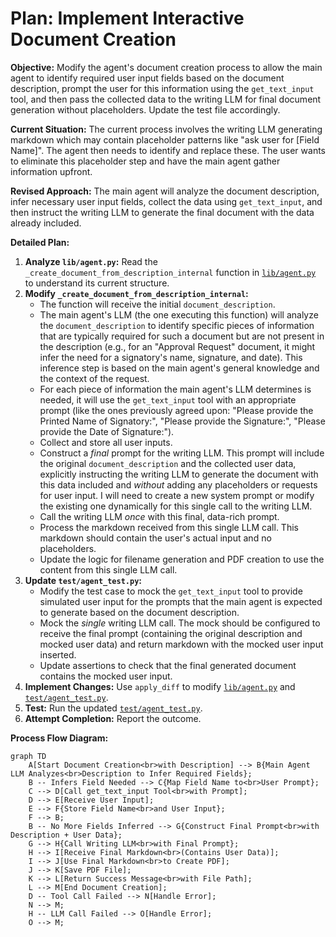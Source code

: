 # Plan: Implement Interactive Document Creation

**Objective:** Modify the agent's document creation process to allow the main agent to identify required user input fields based on the document description, prompt the user for this information using the `get_text_input` tool, and then pass the collected data to the writing LLM for final document generation without placeholders. Update the test file accordingly.

**Current Situation:**
The current process involves the writing LLM generating markdown which may contain placeholder patterns like "ask user for [Field Name]". The agent then needs to identify and replace these. The user wants to eliminate this placeholder step and have the main agent gather information upfront.

**Revised Approach:**
The main agent will analyze the document description, infer necessary user input fields, collect the data using `get_text_input`, and then instruct the writing LLM to generate the final document with the data already included.

**Detailed Plan:**

1.  **Analyze `lib/agent.py`:** Read the `_create_document_from_description_internal` function in [`lib/agent.py`](lib/agent.py) to understand its current structure.
2.  **Modify `_create_document_from_description_internal`:**
    *   The function will receive the initial `document_description`.
    *   The main agent's LLM (the one executing this function) will analyze the `document_description` to identify specific pieces of information that are typically required for such a document but are not present in the description (e.g., for an "Approval Request" document, it might infer the need for a signatory's name, signature, and date). This inference step is based on the main agent's general knowledge and the context of the request.
    *   For each piece of information the main agent's LLM determines is needed, it will use the `get_text_input` tool with an appropriate prompt (like the ones previously agreed upon: "Please provide the Printed Name of Signatory:", "Please provide the Signature:", "Please provide the Date of Signature:").
    *   Collect and store all user inputs.
    *   Construct a *final* prompt for the writing LLM. This prompt will include the original `document_description` and the collected user data, explicitly instructing the writing LLM to generate the document with this data included and *without* adding any placeholders or requests for user input. I will need to create a new system prompt or modify the existing one dynamically for this single call to the writing LLM.
    *   Call the writing LLM *once* with this final, data-rich prompt.
    *   Process the markdown received from this single LLM call. This markdown should contain the user's actual input and no placeholders.
    *   Update the logic for filename generation and PDF creation to use the content from this single LLM call.
3.  **Update `test/agent_test.py`:**
    *   Modify the test case to mock the `get_text_input` tool to provide simulated user input for the prompts that the main agent is expected to generate based on the document description.
    *   Mock the *single* writing LLM call. The mock should be configured to receive the final prompt (containing the original description and mocked user data) and return markdown with the mocked user input inserted.
    *   Update assertions to check that the final generated document contains the mocked user input.
4.  **Implement Changes:** Use `apply_diff` to modify [`lib/agent.py`](lib/agent.py) and [`test/agent_test.py`](test/agent_test.py).
5.  **Test:** Run the updated [`test/agent_test.py`](test/agent_test.py).
6.  **Attempt Completion:** Report the outcome.

**Process Flow Diagram:**

```mermaid
graph TD
    A[Start Document Creation<br>with Description] --> B{Main Agent LLM Analyzes<br>Description to Infer Required Fields};
    B -- Infers Field Needed --> C{Map Field Name to<br>User Prompt};
    C --> D[Call get_text_input Tool<br>with Prompt];
    D --> E[Receive User Input];
    E --> F{Store Field Name<br>and User Input};
    F --> B;
    B -- No More Fields Inferred --> G{Construct Final Prompt<br>with Description + User Data};
    G --> H{Call Writing LLM<br>with Final Prompt};
    H --> I[Receive Final Markdown<br>(Contains User Data)];
    I --> J[Use Final Markdown<br>to Create PDF];
    J --> K[Save PDF File];
    K --> L[Return Success Message<br>with File Path];
    L --> M[End Document Creation];
    D -- Tool Call Failed --> N[Handle Error];
    N --> M;
    H -- LLM Call Failed --> O[Handle Error];
    O --> M;